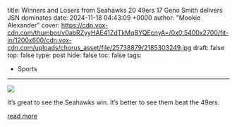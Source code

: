 title: Winners and Losers from Seahawks 20 49ers 17 Geno Smith delivers JSN dominates
date: 2024-11-18 04:43:09 +0000
author: "Mookie Alexander"
cover: https://cdn.vox-cdn.com/thumbor/v0abRZyyHAE41ZdTkMqBYQEcnyA=/0x0:5400x2700/fit-in/1200x600/cdn.vox-cdn.com/uploads/chorus_asset/file/25738879/2185303249.jpg
draft: false
top: false
type: post
hide: false
toc: false
tags:
  - Sports
---

![](https://cdn.vox-cdn.com/thumbor/v0abRZyyHAE41ZdTkMqBYQEcnyA=/0x0:5400x2700/fit-in/1200x600/cdn.vox-cdn.com/uploads/chorus_asset/file/25738879/2185303249.jpg)

It’s great to see the Seahawks win. It’s better to see them beat the 49ers.

[read more](https://www.fieldgulls.com/2024/11/17/24299254/nfl-week-11-analysis-winners-and-losers-seahawks-20-49ers-17)
